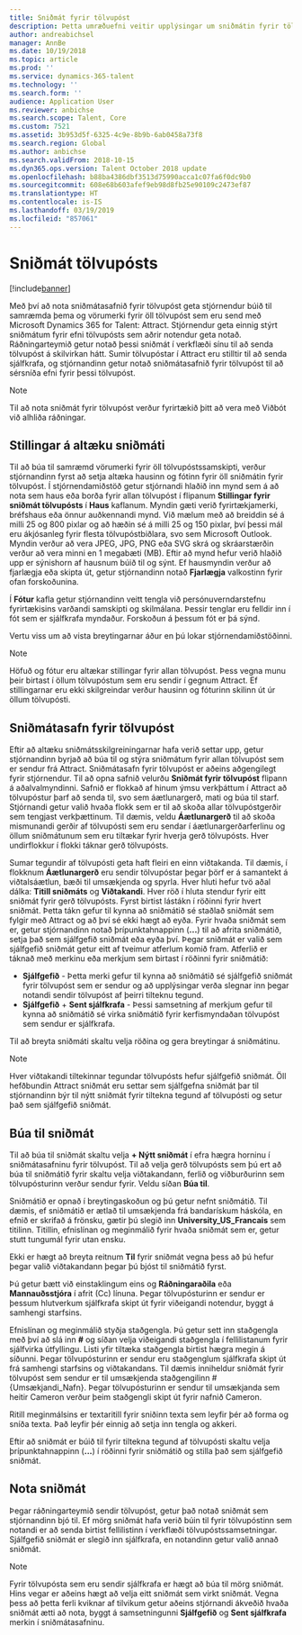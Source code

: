 ```yaml
---
title: Sniðmát fyrir tölvupóst
description: Þetta umræðuefni veitir upplýsingar um sniðmátin fyrir tölvupóst sem þú getur búið til og notað í Microsoft Dynamics 365 for Talent - Attract.
author: andreabichsel
manager: AnnBe
ms.date: 10/19/2018
ms.topic: article
ms.prod: ''
ms.service: dynamics-365-talent
ms.technology: ''
ms.search.form: ''
audience: Application User
ms.reviewer: anbichse
ms.search.scope: Talent, Core
ms.custom: 7521
ms.assetid: 3b953d5f-6325-4c9e-8b9b-6ab0458a73f8
ms.search.region: Global
ms.author: anbichse
ms.search.validFrom: 2018-10-15
ms.dyn365.ops.version: Talent October 2018 update
ms.openlocfilehash: b88ba4386dbf3513d75990acca1c07fa6f0dc9b0
ms.sourcegitcommit: 608e68b603afef9eb98d8fb25e90109c2473ef87
ms.translationtype: HT
ms.contentlocale: is-IS
ms.lasthandoff: 03/19/2019
ms.locfileid: "857061"
---
```

# <a name="email-templates"></a>Sniðmát tölvupósts
[!include[banner](../includes/banner.md)]

Með því að nota sniðmátasafnið fyrir tölvupóst geta stjórnendur búið til samræmda þema og vörumerki fyrir öll tölvupóst sem eru send með Microsoft Dynamics 365 for Talent: Attract. Stjórnendur geta einnig stýrt sniðmátum fyrir efni tölvupósts sem aðrir notendur geta notað. Ráðningarteymið getur notað þessi sniðmát í verkflæði sínu til að senda tölvupóst á skilvirkan hátt. Sumir tölvupóstar í Attract eru stilltir til að senda sjálfkrafa, og stjórnandinn getur notað sniðmátasafnið fyrir tölvupóst til að sérsníða efni fyrir þessi tölvupóst.

> [!NOTE]
> Til að nota sniðmát fyrir tölvupóst verður fyrirtækið þitt að vera með Viðbót við alhliða ráðningar.

## <a name="global-template-configurations"></a>Stillingar á altæku sniðmáti

Til að búa til samræmd vörumerki fyrir öll tölvupóstssamskipti, verður stjórnandinn fyrst að setja altæka hausinn og fótinn fyrir öll sniðmátin fyrir tölvupóst. Í stjórnendamiðstöð getur stjórnandi hlaðið inn mynd sem á að nota sem haus eða borða fyrir allan tölvupóst í flipanum **Stillingar fyrir sniðmát tölvupósts** í **Haus** kaflanum. Myndin gæti verið fyrirtækjamerki, bréfshaus eða önnur auðkennandi mynd. Við mælum með að breiddin sé á milli 25 og 800 pixlar og að hæðin sé á milli 25 og 150 pixlar, því þessi mál eru ákjósanleg fyrir flesta tölvupóstbiðlara, svo sem Microsoft Outlook. Myndin verður að vera JPEG, JPG, PNG eða SVG skrá og skráarstærðin verður að vera minni en 1 megabæti (MB). Eftir að mynd hefur verið hlaðið upp er sýnishorn af hausnum búið til og sýnt. Ef hausmyndin verður að fjarlægja eða skipta út, getur stjórnandinn notað **Fjarlægja** valkostinn fyrir ofan forskoðunina.

Í **Fótur** kafla getur stjórnandinn veitt tengla við persónuverndarstefnu fyrirtækisins varðandi samskipti og skilmálana. Þessir tenglar eru felldir inn í fót sem er sjálfkrafa myndaður. Forskoðun á þessum fót er þá sýnd.

Vertu viss um að vista breytingarnar áður en þú lokar stjórnendamiðstöðinni.

> [!NOTE] 
> Höfuð og fótur eru altækar stillingar fyrir allan tölvupóst. Þess vegna munu þeir birtast í öllum tölvupóstum sem eru sendir í gegnum Attract. Ef stillingarnar eru ekki skilgreindar verður hausinn og fóturinn skilinn út úr öllum tölvupósti.

## <a name="email-template-library"></a>Sniðmátasafn fyrir tölvupóst 

Eftir að altæku sniðmátsskilgreiningarnar hafa verið settar upp, getur stjórnandinn byrjað að búa til og stýra sniðmátum fyrir allan tölvupóst sem er sendur frá Attract. Sniðmátasafn fyrir tölvupóst er aðeins aðgengilegt fyrir stjórnendur. Til að opna safnið velurðu **Sniðmát fyrir tölvupóst** flipann á aðalvalmyndinni. Safnið er flokkað af hinum ýmsu verkþáttum í Attract að tölvupóstur þarf að senda til, svo sem áætlunargerð, mati og búa til starf. Stjórnandi getur valið hvaða flokk sem er til að skoða allar tölvupóstgerðir sem tengjast verkþættinum. Til dæmis, veldu **Áætlunargerð** til að skoða mismunandi gerðir af tölvupósti sem eru sendar í áætlunargerðarferlinu og öllum sniðmátunum sem eru tiltækar fyrir hverja gerð tölvupósts. Hver undirflokkur í flokki táknar gerð tölvupósts.

Sumar tegundir af tölvupósti geta haft fleiri en einn viðtakanda. Til dæmis, í flokknum **Áætlunargerð** eru sendir tölvupóstar þegar þörf er á samantekt á viðtalsáætlun, bæði til umsækjenda og spyrla. Hver hluti hefur tvö aðal dálka: **Titill sniðmáts** og **Viðtakandi**. Hver röð í hluta stendur fyrir eitt sniðmát fyrir gerð tölvupósts. Fyrst birtist lástákn í röðinni fyrir hvert sniðmát. Þetta tákn gefur til kynna að sniðmátið sé staðlað sniðmát sem fylgir með Attract og að því sé ekki hægt að eyða. Fyrir hvaða sniðmát sem er, getur stjórnandinn notað þrípunktahnappinn (**...**) til að afrita sniðmátið, setja það sem sjálfgefið sniðmát eða eyða því. Þegar sniðmát er valið sem sjálfgefið sniðmát getur eitt af tveimur atferlum komið fram. Atferlið er táknað með merkinu eða merkjum sem birtast í röðinni fyrir sniðmátið:

- **Sjálfgefið** - Þetta merki gefur til kynna að sniðmátið sé sjálfgefið sniðmát fyrir tölvupóst sem er sendur og að upplýsingar verða slegnar inn þegar notandi sendir tölvupóst af þeirri tilteknu tegund.
- **Sjálfgefið** + **Sent sjálfkrafa** - Þessi samsetning af merkjum gefur til kynna að sniðmátið sé virka sniðmátið fyrir kerfismyndaðan tölvupóst sem sendur er sjálfkrafa.

Til að breyta sniðmáti skaltu velja röðina og gera breytingar á sniðmátinu.

> [!NOTE]
> Hver viðtakandi tiltekinnar tegundar tölvupósts hefur sjálfgefið sniðmát. Öll hefðbundin Attract sniðmát eru settar sem sjálfgefna sniðmát þar til stjórnandinn býr til nýtt sniðmát fyrir tiltekna tegund af tölvupósti og setur það sem sjálfgefið sniðmát.

## <a name="create-a-template"></a>Búa til sniðmát

Til að búa til sniðmát skaltu velja **+ Nýtt sniðmát** í efra hægra horninu í sniðmátasafninu fyrir tölvupóst. Til að velja gerð tölvupósts sem þú ert að búa til sniðmátið fyrir skaltu velja viðtakandann, ferlið og viðburðurinn sem tölvupósturinn verður sendur fyrir. Veldu síðan **Búa til**.

Sniðmátið er opnað í breytingaskoðun og þú getur nefnt sniðmátið. Til dæmis, ef sniðmátið er ætlað til umsækjenda frá bandarískum háskóla, en efnið er skrifað á frönsku, gætir þú slegið inn **University\_US\_Francais** sem titilinn. Titillin, efnislínan og meginmálið fyrir hvaða sniðmát sem er, getur stutt tungumál fyrir utan ensku.

Ekki er hægt að breyta reitnum **Til** fyrir sniðmát vegna þess að þú hefur þegar valið viðtakandann þegar þú bjóst til sniðmátið fyrst.

Þú getur bætt við einstaklingum eins og **Ráðningaraðila** eða **Mannauðsstjóra** í afrit (Cc) línuna. Þegar tölvupósturinn er sendur er þessum hlutverkum sjálfkrafa skipt út fyrir viðeigandi notendur, byggt á samhengi starfsins.

Efnislínan og meginmálið styðja staðgengla. Þú getur sett inn staðgengla með því að slá inn **\#** og síðan velja viðeigandi staðgengla í fellilistanum fyrir sjálfvirka útfyllingu. Listi yfir tiltæka staðgengla birtist hægra megin á síðunni. Þegar tölvupósturinn er sendur eru staðgenglum sjálfkrafa skipt út frá samhengi starfsins og viðtakandans. Til dæmis inniheldur sniðmát fyrir tölvupóst sem sendur er til umsækjenda staðgengilinn \#{Umsækjandi\_Nafn}. Þegar tölvupósturinn er sendur til umsækjanda sem heitir Cameron verður þeim staðgengli skipt út fyrir nafnið Cameron.

Ritill meginmálsins er textaritill fyrir sniðinn texta sem leyfir þér að forma og sníða texta. Það leyfir þér einnig að setja inn tengla og akkeri.

Eftir að sniðmát er búið til fyrir tiltekna tegund af tölvupósti skaltu velja þrípunktahnappinn (**...**) í röðinni fyrir sniðmátið og stilla það sem sjálfgefið sniðmát.

## <a name="consume-templates"></a>Nota sniðmát

Þegar ráðningarteymið sendir tölvupóst, getur það notað sniðmát sem stjórnandinn bjó til. Ef mörg sniðmát hafa verið búin til fyrir tölvupóstinn sem notandi er að senda birtist fellilistinn í verkflæði tölvupóstssamsetningar. Sjálfgefið sniðmát er slegið inn sjálfkrafa, en notandinn getur valið annað sniðmát.

> [!NOTE] 
> Fyrir tölvupósta sem eru sendir sjálfkrafa er hægt að búa til mörg sniðmát. Hins vegar er aðeins hægt að velja eitt sniðmát sem virkt sniðmát. Vegna þess að þetta ferli kviknar af tilvikum getur aðeins stjórnandi ákveðið hvaða sniðmát ætti að nota, byggt á samsetningunni **Sjálfgefið** og **Sent sjálfkrafa** merkin í sniðmátasafninu.
